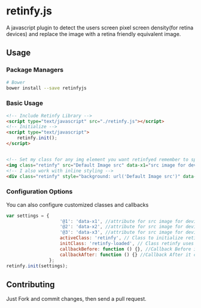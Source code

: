 # retinfy.js
A javascript plugin to detect the users screen pixel screen density(for retina devices) and replace the image with a retina friendly equivalent image.
  
  
## Usage 



### Package Managers

```sh
# Bower
bower install --save retinfyjs
```



### Basic Usage
```html
<!-- Include Retinfy Library -->
<script type="text/javascript" src="./retinfy.js"></script>
<!-- Initialize -->
<script type="text/javascript">
    retinfy.init();
</script>


<!-- Set my class for any img element you want retinfyed remember to specify data-x1, data-x2, data-x3 so i know which images to replace with -->
<img class="retinfy" src="Default Image src" data-x1="src image for device pixel ratio up to 1" data-x2="src image for device pixel ratio up to 2" data-x3="src image for device pixel ratio up to 3" />
<!-- I also work with inline styling -->
<div class="retinfy" style="background: url('Default Image src')" data-x1="src image for device pixel ratio up to 1" data-x2="src image for device pixel ratio up to 2" data-x3="src image for device pixel ratio up to 3"> </div>

```

  
### Configuration Options


You can also configure customized classes and callbacks

```javascript
var settings = {
               		'@1': 'data-x1', //attribute for src image for device pixel ratio up to 1
               		'@2': 'data-x2', //attribute for src image for device pixel ratio up to 2
               		'@3': 'data-x3', //attribute for src image for device pixel ratio up to 3
               		activeClass: 'retinfy', // Class to initialize retinfy 
               		initClass: 'retinfy-loaded', // Class retinfy uses to indicate it is loaded 
               		callbackBefore: function () {}, //Callback Before it changes images
               		callbackAfter: function () {} //Callback After it changes images
               	};
retinfy.init(settings); 


```
  

## Contributing

Just Fork and commit changes, then send a pull request.
